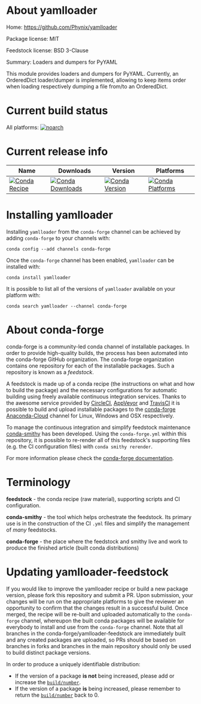 About yamlloader
================

Home: https://github.com/Phynix/yamlloader

Package license: MIT

Feedstock license: BSD 3-Clause

Summary: Loaders and dumpers for PyYAML

This module provides loaders and dumpers for PyYAML. Currently, an OrderedDict
loader/dumper is implemented, allowing to keep items order when loading respectively
dumping a file from/to an OrderedDict.


Current build status
====================

All platforms:
[![noarch](https://img.shields.io/circleci/project/github/conda-forge/yamlloader-feedstock/master.svg?label=noarch)](https://circleci.com/gh/conda-forge/yamlloader-feedstock)

Current release info
====================

| Name | Downloads | Version | Platforms |
| --- | --- | --- | --- |
| [![Conda Recipe](https://img.shields.io/badge/recipe-yamlloader-green.svg)](https://anaconda.org/conda-forge/yamlloader) | [![Conda Downloads](https://img.shields.io/conda/dn/conda-forge/yamlloader.svg)](https://anaconda.org/conda-forge/yamlloader) | [![Conda Version](https://img.shields.io/conda/vn/conda-forge/yamlloader.svg)](https://anaconda.org/conda-forge/yamlloader) | [![Conda Platforms](https://img.shields.io/conda/pn/conda-forge/yamlloader.svg)](https://anaconda.org/conda-forge/yamlloader) |

Installing yamlloader
=====================

Installing `yamlloader` from the `conda-forge` channel can be achieved by adding `conda-forge` to your channels with:

```
conda config --add channels conda-forge
```

Once the `conda-forge` channel has been enabled, `yamlloader` can be installed with:

```
conda install yamlloader
```

It is possible to list all of the versions of `yamlloader` available on your platform with:

```
conda search yamlloader --channel conda-forge
```


About conda-forge
=================

conda-forge is a community-led conda channel of installable packages.
In order to provide high-quality builds, the process has been automated into the
conda-forge GitHub organization. The conda-forge organization contains one repository
for each of the installable packages. Such a repository is known as a *feedstock*.

A feedstock is made up of a conda recipe (the instructions on what and how to build
the package) and the necessary configurations for automatic building using freely
available continuous integration services. Thanks to the awesome service provided by
[CircleCI](https://circleci.com/), [AppVeyor](http://www.appveyor.com/)
and [TravisCI](https://travis-ci.org/) it is possible to build and upload installable
packages to the [conda-forge](https://anaconda.org/conda-forge)
[Anaconda-Cloud](http://docs.anaconda.org/) channel for Linux, Windows and OSX respectively.

To manage the continuous integration and simplify feedstock maintenance
[conda-smithy](http://github.com/conda-forge/conda-smithy) has been developed.
Using the ``conda-forge.yml`` within this repository, it is possible to re-render all of
this feedstock's supporting files (e.g. the CI configuration files) with ``conda smithy rerender``.

For more information please check the [conda-forge documentation](https://conda-forge.org/docs/).

Terminology
===========

**feedstock** - the conda recipe (raw material), supporting scripts and CI configuration.

**conda-smithy** - the tool which helps orchestrate the feedstock.
                   Its primary use is in the construction of the CI ``.yml`` files
                   and simplify the management of *many* feedstocks.

**conda-forge** - the place where the feedstock and smithy live and work to
                  produce the finished article (built conda distributions)


Updating yamlloader-feedstock
=============================

If you would like to improve the yamlloader recipe or build a new
package version, please fork this repository and submit a PR. Upon submission,
your changes will be run on the appropriate platforms to give the reviewer an
opportunity to confirm that the changes result in a successful build. Once
merged, the recipe will be re-built and uploaded automatically to the
`conda-forge` channel, whereupon the built conda packages will be available for
everybody to install and use from the `conda-forge` channel.
Note that all branches in the conda-forge/yamlloader-feedstock are
immediately built and any created packages are uploaded, so PRs should be based
on branches in forks and branches in the main repository should only be used to
build distinct package versions.

In order to produce a uniquely identifiable distribution:
 * If the version of a package **is not** being increased, please add or increase
   the [``build/number``](http://conda.pydata.org/docs/building/meta-yaml.html#build-number-and-string).
 * If the version of a package **is** being increased, please remember to return
   the [``build/number``](http://conda.pydata.org/docs/building/meta-yaml.html#build-number-and-string)
   back to 0.